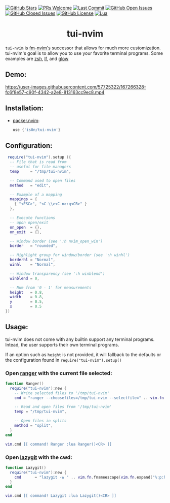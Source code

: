 [![GitHub Stars](https://img.shields.io/github/stars/is0n/tui-nvim.svg?style=social&label=Star&maxAge=2592000)](https://github.com/is0n/tui-nvim/stargazers/)
[![PRs Welcome](https://img.shields.io/badge/PRs-welcome-brightgreen.svg)](http://makeapullrequest.com)
[![Last Commit](https://img.shields.io/github/last-commit/is0n/tui-nvim)](https://github.com/is0n/tui-nvim/pulse)
[![GitHub Open Issues](https://img.shields.io/github/issues/is0n/tui-nvim.svg)](https://github.com/is0n/tui-nvim/issues/)
[![GitHub Closed Issues](https://img.shields.io/github/issues-closed/is0n/tui-nvim.svg)](https://github.com/is0n/tui-nvim/issues?q=is%3Aissue+is%3Aclosed)
[![GitHub License](https://img.shields.io/github/license/is0n/tui-nvim?logo=GNU)](https://github.com/is0n/tui-nvim/blob/master/LICENSE)
[![Lua](https://img.shields.io/badge/Lua-2C2D72?logo=lua&logoColor=white)](https://github.com/is0n/fm-nvim/search?l=lua)

<h1 align='center'>tui-nvim</h1>

`tui-nvim` is [fm-nvim's](https://github.com/is0n/fm-nvim) successor that allows for much more customization.
tui-nvim's goal is to allow you to use your favorite terminal programs. Some examples are [zsh](https://www.zsh.org/), [lf](https://github.com/gokcehan/lf/), and [glow](https://github.com/charmbracelet/glow)

## Demo:
https://user-images.githubusercontent.com/57725322/167266328-fc6f8e57-c90f-4342-a2e8-813163cc9ec8.mp4

## Installation:

- [packer.nvim](https://github.com/wbthomason/packer.nvim):
  ```lua
  use {'is0n/tui-nvim'}
  ```

## Configuration:
```lua
 require("tui-nvim").setup ({
  -- File that is read from
  -- useful for file managers
  temp     = "/tmp/tui-nvim",

  -- Command used to open files
  method   = "edit",

  -- Example of a mapping
  mappings = {
    { "<ESC>", "<C-\\><C-n>:q<CR>" }
  },

  -- Execute functions
  -- upon open/exit
  on_open  = {},
  on_exit  = {},

  -- Window border (see ':h nvim_open_win')
  border   = "rounded",

  -- Highlight group for window/border (see ':h winhl')
  borderhl = "Normal",
  winhl    = "Normal",

  -- Window transparency (see ':h winblend')
  winblend = 0,

  -- Num from '0 - 1' for measurements
  height   = 0.8,
  width    = 0.8,
  y        = 0.5,
  x        = 0.5
})
```

## Usage:
tui-nvim does not come with any builtin support any terminal programs.
Intead, the user supports their own terminal programs.

If an option such as `height` is not provided, it will fallback to the defaults or the configuration found in `require("tui-nvim").setup()`

### Open [ranger](https://github.com/ranger/ranger) with the current file selected:
```lua
function Ranger()
  require("tui-nvim"):new {
    -- Write selected files to '/tmp/tui-nvim'
    cmd = "ranger --choosefiles=/tmp/tui-nvim --selectfile=" .. vim.fn.fnameescape(vim.fn.expand("%:p")),

    -- Read and open files from '/tmp/tui-nvim'
    temp = "/tmp/tui-nvim",

    -- Open files in splits
    method = "split",
  }
end

vim.cmd [[ command! Ranger :lua Ranger()<CR> ]]
```

### Open [lazygit](https://github.com/jesseduffield/lazygit) with the cwd:
```lua
function Lazygit()
  require("tui-nvim"):new {
    cmd      = "lazygit -w " .. vim.fn.fnameescape(vim.fn.expand("%:p:h"))
  }
end

vim.cmd [[ command! Lazygit :lua Lazygit()<CR> ]]
```
